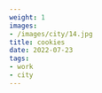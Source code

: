 ```yaml
---
weight: 1
images:
- /images/city/14.jpg
title: cookies
date: 2022-07-23
tags:
- work
- city
---
```

